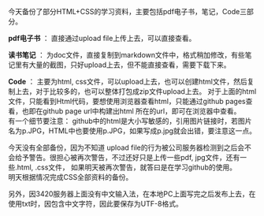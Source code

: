 今天备份了部分HTML+CSS的学习资料，主要包括pdf电子书，笔记，Code三部分。  

**pdf电子书** ： 直接通过upload file上传上去，可以直接查看。

**读书笔记** ： 为doc文件，直接复制到markdown文件中，格式稍加修改，有些笔记里有大量的截图，只好upload上去，但不能直接查看，需要下载下来。  

**Code** ： 主要为html, css文件，可以upload上去，也可以创建html文件，然后复制上去，对于比较多的，也可以整体打包成zip文件upload上去。
     对于上面的html文件，只能看到Html代码，要想使用浏览器查看html，只能通过github pages查看，也即在github page url中构建出html 所在的url，即可在浏览器中查看。  
     有一个细节要注意： github中的html是大小写敏感的，引用图片链接时，若图片名为p.JPG，HTML中也要使用p.JPG，如果写成p.jpg就会出错，要注意这一点。

今天没有全部备份，因为不知道 upload file的行为被公司服务器检测到之后会不会给予警告。很担心被再次警告，不过还好只是上传一些pdf, jpg文件，还有一些.html, .css文件，
如果明天被再次警告，就答曰是在学习github的使用。  
明天根据情况完成CSS全部资料的备份。  

另外，因3420服务器上面没有中文输入法，在本地PC上面写完之后发布上去，在使用txt时，因包含中文字符，因此要保存为UTF-8格式。
